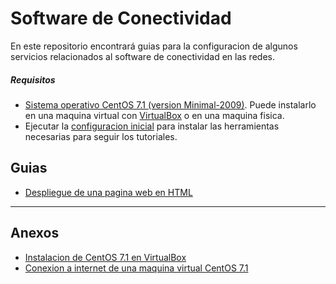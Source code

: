 # Software de Conectividad

En este repositorio encontrará guias para la configuracion de algunos servicios relacionados al software de conectividad en las redes.

##### Requisitos

- <a href="https://www.centos.org/download/" target="_blank">Sistema operativo CentOS 7.1 (version Minimal-2009)</a>. Puede instalarlo en una maquina virtual con <a href="https://www.virtualbox.org/wiki/Downloads" target="_blank">VirtualBox</a> o en una maquina fisica.
- Ejecutar la [configuracion inicial](tutorials/setup/README.md) para instalar las herramientas necesarias para seguir los tutoriales.

## Guias

- [Despliegue de una pagina web en HTML](tutorials/web-page/README.md)
<!-- - [Configuracion de servidor de correos](tutorials/email-server/README.md) -->

---

## Anexos

- [Instalacion de CentOS 7.1 en VirtualBox](https://linuxdukes.com/how-to-install-centos-7-in-virtualbox/)
- [Conexion a internet de una maquina virtual CentOS 7.1](tutorials/internet-connection/README.md)
